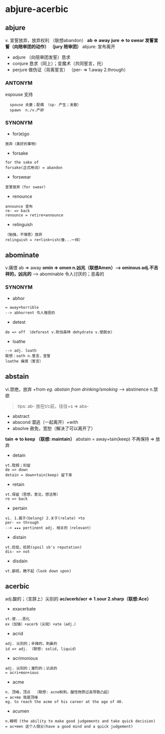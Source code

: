 # abjure-acerbic

## abjure

v. 宣誓放弃，放弃权利 （联想abandon）
**ab => away**
**jure => to swear 发誓宣誓（向陪审团的动作）  （jury 陪审团）**
abjure: 宣布离开

  - adjure （向陪审团发誓）恳求
  - conjure 恳求（同上）；变魔术（共同誓言，托）
  - perjure 做伪证（背离誓言）
    （per- => 1.away 2.through）

### ANTONYM

espouse 支持
```
  spouse 夫妻；配偶 （sp- 产生；发散）
  spawn  n./v.产卵
```
### SYNONYM

- for(e)go
```
放弃（美好的事物）
```
- forsake
```
for the sake of
forsake(正式用词) = abandon
```
- forswear
```
宣誓放弃（for swear）
```
- renounce
```
announce 宣布
re- => back
renounce = retire+announce
```
- relinguish
```
（勉强，不情愿）放弃
relinguish = re+link+ish(像...一样）
```

## abominate

v.痛恨
ab => away
**omin => omen n.凶兆（联想Amen）--> ominous adj.不吉祥的，凶兆的**
--> abominable 令人讨厌的；恶毒的

### SYNONYM

- abhor
```
= away+horrible
--> abhorrent 令人憎恶的
```
- detest
```
de => off （deforest v.砍伐森林 dehydrate v.使脱水）
```
- loathe
```
--> adj. loath
联想：oath n.誓言，宣誓
loathe 痛恨（誓言）
```

## abstain

vi.禁绝，放弃 +from
*eg. abstain from drinking/smoking*
--> abstinence n.禁欲

>  tips: ab- 放在t/c前，往往+s => abs-
  - abstract
  - abscond 潜逃（一起离开）+with
  - absolve 赦免，宽恕（解决了可以离开了）

**tain => to keep （联想: maintain）**
abstain = away+tain(keep) 不再保持 => 放弃

- detain
```
vt.耽搁；扣留
de => down
detain = down+tain(keep) 留下来
```
- retain
```
vt.保留（思想，意见，想法等）
re => back
```
- pertain
```
vi. 1.属于(belong) 2.关于(relate) +to
per- => through
--> ★★★ pertinent adj. 相关的（relevant）
```
- distain
```
vt.贬低，贬损(spoil sb's reputation)
dis- => not
```
- disdain
```
vt.鄙视，瞧不起（look down upon)
```

## acerbic

adj.酸的；（言辞上）尖刻的
**ac/acerb/acr => 1.sour 2.sharp（联想:Ace）**

- exacerbate
```
vt.使...恶化
ex（加强）+acerb（尖锐）+ate（adj.）
```
- acrid
```
adj. 尖刻的；辛辣的，刺鼻的
id => adj. （联想: solid, liquid）
```
- acrimonious
```
adj. 尖刻的；激烈的；讥讽的
= acri+mon+ious
```
- acme
```
n. 顶峰，顶点  （联想: acne粉刺，酸性物质过高导致凸起）
= ac+me 我是顶峰
eg. to reach the acme of his career at the age of 40.
```
- acumen
```
n.精明 (the ability to make good judgements and take quick decision)
= ac+men 这个人很尖(have a good mind and a quick judgement)
```
